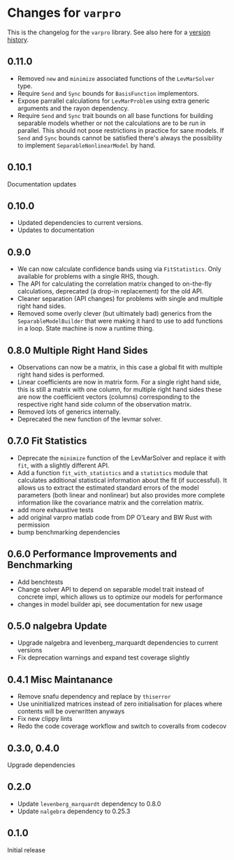 # Changes for `varpro`

This is the changelog for the `varpro` library.
See also here for a [version history](https://crates.io/crates/varpro/versions).

## 0.11.0

* Removed `new` and `minimize` associated functions of the `LevMarSolver`
  type.
* Require `Send` and `Sync` bounds for `BasisFunction` implementors.
* Expose parrallel calculations for `LevMarProblem` using extra generic
  arguments and the rayon dependency.
* Require `Send` and `Sync` trait bounds on all base functions for building
  separable models whether or not the calculations are to be run in parallel.
  This should not pose restrictions in practice for sane models. If `Send`
  and `Sync` bounds cannot be satisfied there's always the possibility to
  implement `SeparableNonlinearModel` by hand.

## 0.10.1

Documentation updates

## 0.10.0

- Updated dependencies to current versions.
- Updates to documentation

## 0.9.0

- We can now calculate confidence bands using via `FitStatistics`. Only available
for problems with a single RHS, though. 
- The API for calculating the correlation matrix changed to on-the-fly
calculations, deprecated (a drop-in replacement) for the old API.
- Cleaner separation (API changes) for problems with single and multiple right
hand sides.
- Removed some overly clever (but ultimately bad) generics from the `SeparableModelBuilder`
that were making it hard to use to add functions in a loop. State machine is now
a runtime thing.

## 0.8.0 Multiple Right Hand Sides

- Observations can now be a matrix, in this case a global fit with multiple right
hand sides is performed.
- Linear coefficients are now in matrix form. For a single right hand side, this
is still a matrix with one column, for multiple right hand sides these are now
the coefficient vectors (columns) corresponding to the respective right hand
side column of the observation matrix.
- Removed lots of generics internally.
- Deprecated the new function of the levmar solver.

## 0.7.0 Fit Statistics

- Deprecate the `minimize` function of the LevMarSolver and
replace it with `fit`, with a slightly different API.
- Add a function `fit_with_statistics` and a `statistics` module
that calculates additional statistical information about the fit 
(if successful). It allows us to extract the estimated standard
errors of the model parameters (both linear and nonlinear) but also
provides more complete information like the covariance matrix and
the correlation matrix.
- add more exhaustive tests 
- add original varpro matlab code from DP O'Leary and BW Rust
with permission
- bump benchmarking dependencies

## 0.6.0 Performance Improvements and Benchmarking

- Add benchtests
- Change solver API to depend on separable model trait instead of concrete impl,
which allows us to optimize our models for performance
- changes in model builder api, see documentation for new usage

## 0.5.0 nalgebra Update

- Upgrade nalgebra and levenberg_marquardt dependencies to current versions
- Fix deprecation warnings and expand test coverage slightly

## 0.4.1 Misc Maintanance

- Remove snafu dependency and replace by `thiserror`
- Use uninitialized matrices instead of zero initialisation for places where contents will be overwritten anyways
- Fix new clippy lints
- Redo the code coverage workflow and switch to coveralls from codecov

## 0.3.0, 0.4.0

Upgrade dependencies


## 0.2.0

- Update `levenberg_marquardt` dependency to 0.8.0
- Update `nalgebra` dependency to 0.25.3

## 0.1.0

Initial release
